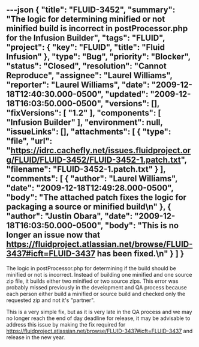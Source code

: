 ---json
{
  "title": "FLUID-3452",
  "summary": "The logic for determining minified or not minified build is incorrect in postProcessor.php for the Infusion Builder",
  "tags": "FLUID",
  "project": {
    "key": "FLUID",
    "title": "Fluid Infusion"
  },
  "type": "Bug",
  "priority": "Blocker",
  "status": "Closed",
  "resolution": "Cannot Reproduce",
  "assignee": "Laurel Williams",
  "reporter": "Laurel Williams",
  "date": "2009-12-18T12:40:30.000-0500",
  "updated": "2009-12-18T16:03:50.000-0500",
  "versions": [],
  "fixVersions": [
    "1.2"
  ],
  "components": [
    "Infusion Builder"
  ],
  "environment": null,
  "issueLinks": [],
  "attachments": [
    {
      "type": "file",
      "url": "https://idrc.cachefly.net/issues.fluidproject.org/FLUID/FLUID-3452/FLUID-3452-1.patch.txt",
      "filename": "FLUID-3452-1.patch.txt"
    }
  ],
  "comments": [
    {
      "author": "Laurel Williams",
      "date": "2009-12-18T12:49:28.000-0500",
      "body": "The attached patch fixes the logic for packaging a source or minified build\n"
    },
    {
      "author": "Justin Obara",
      "date": "2009-12-18T16:03:50.000-0500",
      "body": "This is no longer an issue now that <https://fluidproject.atlassian.net/browse/FLUID-3437#icft=FLUID-3437> has been fixed.\n"
    }
  ]
}
---
The logic in postProcessor.php for determining if the build should be minified or not is incorrect. Instead of building one minified and one source zip file, it builds either two minified or two source zips. This error was probably missed previously in the development and QA process because each person either build a minified or source build and checked only the requested zip and not it's "partner".

This is a very simple fix, but as it is very late in the QA process and we may no longer reach the end of day deadline for release, it may be advisable to address this issue by making the fix required for <https://fluidproject.atlassian.net/browse/FLUID-3437#icft=FLUID-3437> and release in the new year.

        